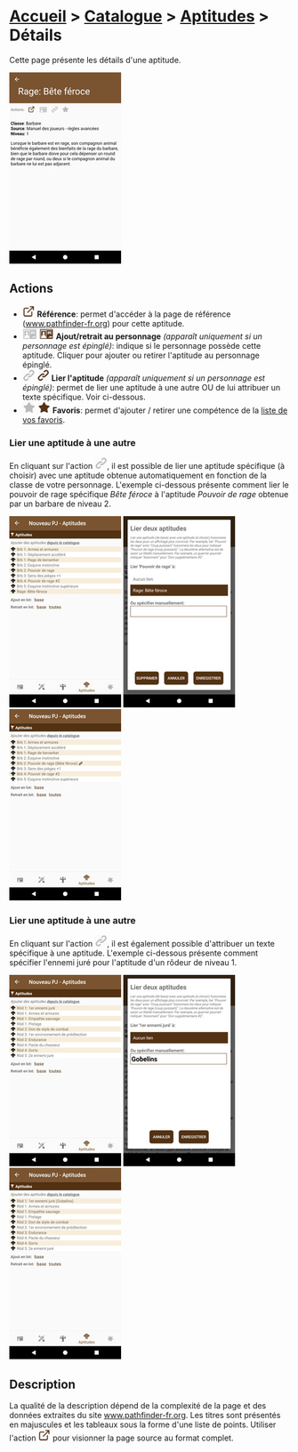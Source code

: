 # [Accueil](..) > [Catalogue](../navigation) > [Aptitudes](features.md) > Détails

Cette page présente les détails d'une aptitude.

<a href="../../images/catalog/feature-details.png"><img src="../../images/catalog/feature-details_small.jpg" title="Détails d'une aptitude"/></a>

## Actions

* ![](../../images/icons/reference.png)
**Référence**: permet d'accéder à la page de référence (www.pathfinder-fr.org) 
pour cette aptitude.
* ![](../../images/icons/addtocharacter-off.png) ![](../../images/icons/addtocharacter-on.png)
**Ajout/retrait au personnage** _(apparaît uniquement si un personnage est épinglé)_: indique si le 
personnage possède cette aptitude. Cliquer pour ajouter ou retirer l'aptitude au personnage épinglé. 
* ![](../../images/icons/linkto-off.png) ![](../../images/icons/linkto-on.png)
**Lier l'aptitude** _(apparaît uniquement si un personnage est épinglé)_: permet de lier une aptitude
à une autre OU de lui attribuer un texte spécifique. Voir ci-dessous. 
* ![](../../images/icons/favorite-off.png) ![](../../images/icons/favorite-on.png)
**Favoris**: permet d'ajouter / retirer une compétence de la [liste de vos favoris](favorites.md). 

### Lier une aptitude à une autre

En cliquant sur l'action ![](../../images/icons/linkto-off.png), il est possible de lier une aptitude
spécifique (à choisir) avec une aptitude obtenue automatiquement en fonction de la classe de votre
personnage. L'exemple ci-dessous présente comment lier le pouvoir de rage spécifique _Bête féroce_ 
à l'aptitude _Pouvoir de rage_ obtenue par un barbare de niveau 2. 

<a href="../../images/catalog/feature-linkto-before.png"><img src="../../images/catalog/feature-linkto-before_small.jpg"/></a>
<a href="../../images/catalog/feature-linkto.png"><img src="../../images/catalog/feature-linkto_small.jpg"/></a>
<a href="../../images/catalog/feature-linkto-after.png"><img src="../../images/catalog/feature-linkto-after_small.jpg"/></a>

### Lier une aptitude à une autre

En cliquant sur l'action ![](../../images/icons/linkto-off.png), il est également possible d'attribuer
un texte spécifique à une aptitude. L'exemple ci-dessous présente comment spécifier l'ennemi juré
pour l'aptitude d'un rôdeur de niveau 1. 

<a href="../../images/catalog/feature-linkto2-before.png"><img src="../../images/catalog/feature-linkto2-before_small.jpg"/></a>
<a href="../../images/catalog/feature-linkto2.png"><img src="../../images/catalog/feature-linkto2_small.jpg"/></a>
<a href="../../images/catalog/feature-linkto2-after.png"><img src="../../images/catalog/feature-linkto2-after_small.jpg"/></a>

## Description

La qualité de la description dépend de la complexité de la page et des données extraites du site
www.pathfinder-fr.org. Les titres sont présentés en majuscules et les tableaux sous la forme d'une
liste de points. Utiliser l'action ![](../../images/icons/reference.png) pour visionner la page
source au format complet.

